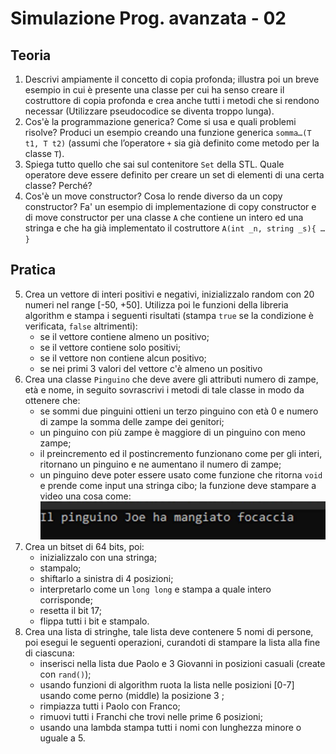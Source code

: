 # Simulazione Prog. avanzata - 02
## Teoria
1. Descrivi ampiamente il concetto di copia profonda; illustra poi un breve esempio in cui è presente una classe per cui ha senso creare il costruttore di copia profonda e crea anche tutti i metodi che si rendono necessar (Utilizzare pseudocodice se diventa troppo lunga).
2. Cos'è la programmazione generica? Come si usa e quali problemi risolve? Produci un esempio creando una funzione generica `somma…(T t1, T t2)` (assumi che l’operatore `+` sia già definito come metodo per la classe `T`).
3. Spiega tutto quello che sai sul contenitore `Set` della STL. Quale operatore deve essere definito per creare un set di elementi di una certa classe? Perché?
4. Cos'è un move constructor? Cosa lo rende diverso da un copy constructor? Fa' un esempio di implementazione di copy constructor e di move constructor per una classe `A` che contiene un intero ed una stringa e che ha già implementato il costruttore `A(int _n, string _s){ … }`

## Pratica
5. Crea un vettore di interi positivi e negativi, inizializzalo random con 20 numeri nel range [-50, +50]. Utilizza poi le funzioni della libreria algorithm e stampa i seguenti risultati (stampa `true` se la condizione è verificata, `false` altrimenti):
   * se il vettore contiene almeno un positivo;
   * se il vettore contiene solo positivi;
   * se il vettore non contiene alcun positivo;
   * se nei primi 3 valori del vettore c'è almeno un positivo
6. Crea una classe `Pinguino` che deve avere gli attributi numero di zampe, età e nome, in seguito sovrascrivi i metodi di tale classe in modo da ottenere che:
   * se sommi due pinguini ottieni un terzo pinguino con età 0 e numero di zampe la somma delle zampe dei genitori;
   * un pinguino con più zampe è maggiore di un pinguino con meno zampe;
   * il preincremento ed il postincremento funzionano come per gli interi, ritornano un pinguino e ne aumentano il numero di zampe;
   * un pinguino deve poter essere usato come funzione che ritorna `void` e prende come input una stringa cibo; la funzione deve stampare a video una cosa come:![es5](./assets/es5-pinguino.png)
7. Crea un bitset di 64 bits, poi:
   * inizializzalo con una stringa;
   * stampalo;
   * shiftarlo a sinistra di 4 posizioni;
   * interpretarlo come un `long long` e stampa a quale intero corrisponde;
   * resetta il bit 17;
   * flippa tutti i bit e stampalo.
8. Crea una lista di stringhe, tale lista deve contenere 5 nomi di persone, poi esegui le seguenti operazioni, curandoti di stampare la lista alla fine di ciascuna:
   * inserisci nella lista due Paolo e 3 Giovanni in posizioni casuali (create con `rand()`);
   * usando funzioni di algorithm ruota la lista nelle posizioni [0-7] usando come perno (middle) la posizione 3 ;
   * rimpiazza tutti i Paolo con Franco;
   * rimuovi tutti i Franchi che trovi nelle prime 6 posizioni;
   * usando una lambda stampa tutti i nomi con lunghezza minore o uguale a 5.